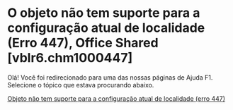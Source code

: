 
# O objeto não tem suporte para a configuração atual de localidade (Erro 447), Office Shared [vblr6.chm1000447]

Olá! Você foi redirecionado para uma das nossas páginas de Ajuda F1. Selecione o tópico que estava procurando abaixo.

[Objeto não tem suporte para a configuração atual de localidade (erro 447)](http://msdn.microsoft.com/library/5039df77-9505-ff20-3823-875bc2701cde%28Office.15%29.aspx)
